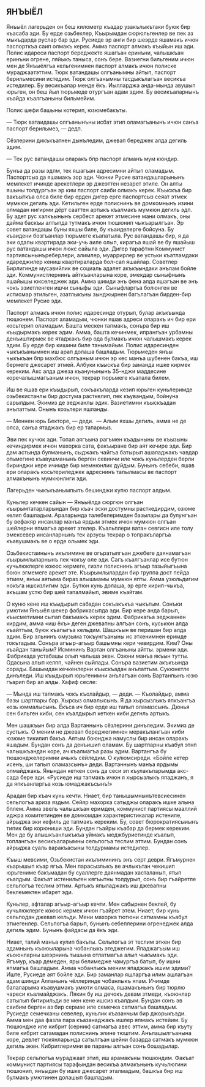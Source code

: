 ## ЯНЪЫЁЛ

Янъыёл лагерьден он беш километр къадар узакълыкътаки буюк бир къасаба эди.
Бу ерде озьбеклер, Къырымдан сюрюльгенлер ве пек аз мыкъдарда руслар бар эди.
Русиеде эр анги бир шеэрде яшамакъ ичюн паспорткъа саип олмакъ керек.
Амма паспорт алмакъ къыйын иш эди.
Полис идареси паспорт береджекте яшагъан еринъни, чалышкъан еринъни огрене, ляйыкъ таныса, сонъ бере.
Вазиегни бильгеним ичюн мен де Янъыёлгъа кельгенимнен паспорт алмакъ ичюн полиске мураджаатэттим.
Тюрк ватандашы олгъанымны айтып, паспорт берильмесини истедим.
Тюрк олгъанымны тасдыкълагъан весикъа истедилер.
Бу весикъалар менде ёкъ.
Иылларджа анда-мында авушып юрьген, он беш йыл тюрьмеде отургъан адам эдим.
Бу весикъаларнынъ къайда къалгъаныны бильмейим.

Полис шефи башыны котерип, юзюмебакъты.

— Тюрк ватаидашы олгъанынъны исбат этип оламагъанынъ ичюн санъа паспорт берильмез, — дедп.

Сёзлерини дикъкъатнен дынъледим, джевап береджек алда дегиль эдим.

— Тек рус ватандашы оларакъ бпр паспорт алманъ мум кюндир.

Бунъа да разы эдпм, тек яшагъан адресимни айтып оламадым.
Паспортсыз да яшамакъ зор эди.
Чюнки Русие ватандашларынынъ мемлекет ичинде арекетлери эр джеэттен незарет этиле.
Он алты яшыны толдургъан эр ким паспорт саиби олмакъ керек.
Къыскъа бир вакъыткъа олса биле бир ерден дигер ерге паспортсыз сеяат этмек мумкюн дегиль эди.
Кетильген ерде полиснинъ ве домкомнынъ изини олмадан нигирми дёрт сааттен артыкъ къалмакъ мумкюн дегиль эдп.
Бу адет рус халкъынынъ сербест арекет этмесине мани олмакъ, оны дайма баскъы алтыпда тутмакъ ичюн тюшюнип чыкъарылгъан.
Эр совет ватандашы буны яхшы биле, бу къаиделерге бойсуна.
Бу къаидени бозгъанлар тюрьмеге къапатыла.
Рус ватандашы бир, я да эки одалы квартирада эки-учь аиле олып, кирагъа яшай ве бу яшайыш рус ватандашы ичюн люкс сайыла эди.
Дигер тарафтнн Коммунист партиясынынъреберлери, алимлер, муаррирлер ве устьки къатламдаки идареджилер кениш квартираларда бол-сал яшайлар.
Советлер Бирлигинде мусавийлик ве социаль адалет акъкъындаки анълам бойле зди.
Коммунистлернинъ айткъанларына коре, эмекдар сыныфнынъ яшайышы юкселеджек эди.
Амма шимди энъ фена алда яшагъан ве энъ чокъ эзиетленген ишчи сыныфы эди.
Сыныфларгъа болюнген ве истисмар этильген, азатлыкъны зынджырнен багълагъан бирден-бир мемлекет Русие эди.

Паспорт алмакъ ичюн полис идаресинде отурып, булар акъкъында тюшюнем.
Паспорт аламадым, чюнки яшав адреси оларакъ ич бир ери косьтерип оламадым.
Башта мескен тапмакъ, сонъра бир иш къыдырмакъ керек эдим.
Амма, башта кечинмек, ипрангъан урбамны денъиштирмек ве ятаджакъ бир ода булмакъ ичюн чалышмакъ керек эдим.
Бу ерде бир кишини биле танымайым.
Полис идаресинден чыкъкъанымнен иш арап долаша башладым.
Тюрьмеден янъы чыкъкъан бпр махбюс олгъаным ичюн эр кес манъа шубенен бакъа, иш бермеге джесарет этмей.
Албуки къыскъа бир заманда ишке кирмек кереким.
Акс алда джеза къанунынынъ 35-нджи маддесине коречалышмагъаным ичюн, текрар тюрьмеге къапала билем.

Иш ве яшав ери къыдырып, сокъакъларда кезип юрьген куньлеримде озьбекистанлы бир достума расткелип, пек къувандым, бойнуна сарылдым.
Экимиз де эеджанлы эдик.
Вазиетимни къыскъадан анълаттым.
Онынъ козьлери яшланды.

— Меннен юрь Бекторе, — деди.
 — Алым яхшы дегиль, амма не де олса, санъа ятаджакъ бир ер тапармыз.

Эви пек кучюк эди.
Топал аягъына рагъмен къадыныны ве къызыны кечиндирмек ичюн махорка сата, факъыране бир аят кечире эди.
Бир дам астында булманынъ, сыджакъ чайгъа батырып ашаладжакъ чавдар отьмегине къавушманынъ берген севинчи иле чокъ куньлерден берли биринджи кере ичимде бир мемнюнлик дуйдым.
Бунынъ себеби, яшав ери оларакъ косьтериледжек адреснинъ тапылмасы ве паспорт алмакънынъ мумкюнлиги эди.

Лагерьден чыкъкъанымпыпъ бешинджи купю паспорт алдым.

Куньлер кечкен сайын — Янъыёлда сюргюн олгъан къырымтатарларындан бир къач эски достумны расткедирдим, озюме келип башладым.
Араларында талебелеримден базылары да булунгъан бу вефакяр инсанлар манъа ярдым этмек ичюн мумкюн олгъан шейлерни япмагъа арекет этелер.
Къальплери ватан севгисн иле толу эмексевер инсанларнынъ тек арзусы текрар о топракъларгъа къавушмакъ ве о ерде ольмек эди.

Озьбекистаинынъ икълимине ве огъратылгъан джебеге даянамагъан къырымлыларнынъ пек чокъу оле эди.
Сагъ къалгъанлар исе бутюн кучьлюклерге кокюс кермеге, гизли полиснинъ агъыр тазыйыгъына боюн эгмемеге арекет эте.
Къырымлылардан бир группа дост пейда этмем, янъы аятыма бираз алышмамы мумкюн япты.
Амма узюльдигим нокъга ишсизлигим эди.
Бутюн кунь долаша, эр ерге кирип-чыкъа, акъшам устю бир шей тапалмайып, эвиме къайтам.

О куню кене иш къыдырып сабадан сокъакъкъа чыкътым.
Сонъки умютим Янъыёл шекер фабрикасыпда эди.
Бир кере анда барып, къысметимни сыпап бакъмакъ керек эдим.
Фабрикагьа эеджаннен кирдим, амма «иш ёкъ» деген джевапны алгъан сонъ, куськюн алда къайттым, буюк къапыгъа кельдим.
Шашкъын ве перишан бир алда эдим.
Бир эльнинъ омузыма токъунгъаныны ис эткенимнен еримде токътадым.
Сонъра агъыр-агъыр башымны кери чевирдим.
Ким?
Оны къайдан таныйым?
Исмининъ Вартан олгъаныны айтты.
эрмени эди.
Фабрикада устабашы олып чалыша экен.
Озюни манъа якъын тутты.
Одасына алып келпп, чайнен сыйлады.
Сонъра вазиетим акъкъында сорады.
Башымдан кечкенлерни къыскъадан анълаттым.
Сукюнетле динъледи.
Иш къыдырып юрьгенимни анълагъан сонъ Вартанпынъ юзю гъарип бир ал алды.
Хафиф сесле:

— Мында иш тапмакъ чокъ къолайдыр, — деди. — Къолайдыр, амма базы шартлары бар.
Хырсыз олмалысынъ.
Я да хырсызлыкъ япкъангъа козь юммалысынъ.
Ёкъса ич бир ерде иш тапып оламазсынъ.
Дюнья сен бильген киби, сен къалдырып кеткен киби дегнль артыкъ.

Мен шашкъын бир алда Вартаннынъ сёзлерини динъледим.
Экимиз де сустыкъ.
О меним не джевап береджегимнен меракълангъан киби юзюме тикилип бакъа.
Аятым боюнджа намуслы бир инсан оларакъ яшадым.
Бундан сонъ да денъишип оламам.
Бу шартларны къабул этнп чалышкъандан коре, ач къалмагъа разы эдим.
Вартангъа бу тюшюнджелеримни ачыкъ сёйледим.
О кулюмсиреди.
«Бойле кетер исенъ, ши тапып оламазсынъ» деди.
Вартаннынъ манъа ярдымы олмайджакъ.
Янындан кеткен сонъ да сеси эп къулакъларымда акс-сада бере эди.
«Русиеде иш тапмакъ ичюн я хырсызлыкъ япаджанъ, я да япкъанларгьа козь юмаджакъсынъ!»

Арадан бир къач кунь кечти.
Ниает, бир танышымнынътевсиесинен сельпогъа ариза яздым.
Сейяр махорка сатыджы оларакъ ишке алына бплем.
Амма эвель чалышкъан еримден, коммунист партиясы мааллий иджра комитетинден ве домкомдан характеристикалар истениле, айрыджа эки кефиль де тапмакъ кереким.
Бу, совет бюрократиясыиынъ типик бир корюниши эди.
Бундан гъайры къабар да бермек кереким.
Мен де бу алышкъанлыкъкъа уймакъ меджбуриетинде къалып, топлангъан весикъаларымны сельпогъа теслим эттим.
Бундан сонъ айрыджа суаль варакъасыны толдурмамы истедилер.

Къыш мевсими, Озьбекистан икълимининъ энъ серт деври.
Ягъмурнен къарышып къар ягъа.
Мен парасызлыкъ ве ачлыкътан чекишип юрьгениме бакъмадан бу суаллерге даянмадан хасталанып, ятып къалдым.
Факъат истенильген кягъытны толдурып, сонъ бир гъайретле сельпогъа теслим эттим.
Артыкъ япыладжакъ иш джевапны беклемектен ибарет эди.

Куньлер, афталар агъыр-агъыр кечти.
Мен сабырнен беклей, бу кучьлюклерге кокюс кермек ичюн гъайрет этем.
Ниает, бир кунь сельподан джевап кельди.
Мени махорка тютюни сатмамны къабул этмегенлер.
Сельпогъа барып, бунынъ себеплерини огренеджек алда дегиль эдим.
Бунынъ файдасы да ёкъ эди.

Ниает, талий манъа кулип бакъты.
Сельпогъа эт теслим эткен бир адамнынъ къоюыларына чобанлыкъ этеджегим.
Япаджагъым иш къоюнларны шеэрнинъ тышына отлатмагъа алып чыкъмакъ эди.
Ягъмур, къар демеден, яры белимедже чамургъа батып, бу ишни япмагъа башладым.
Амма чобанлыкъ меним япаджакъ ишим эдими?
Иште, Русиеде аят бойле эди.
Бир заманлар яшларгъа илим ашлагъан адам шимди Алланынъ чёллеринде чобанлыкъ япам.
Ичимде балаларыма къавушмакъ умюти олмаса, яшамакънынъ бир тюрлю чареси къалмайджакъ.
Лякин бу иш дечокъ девам зтмеди, къоюнлар сатылып битирильди ве мен кене ишсиз къалдым.
Бундан сонъ эв саибим берген аз бир сермае иле семечка сатмагъа башладым.
Русиеде семечканы севелер, куньлик къазанчым бир джорыкъэди.
Амма мен даа фазла пара къазанаджакъ ишлер япмакъ истейим.
Бу тюшюндже иле кибрит (серник) сатмагъа авес эттим, амма бир къуту биле кибрит сатамадан полиснинъ элине тюштим.
Анълашылгъанына коре, девлет тюкянларында сатылгъан шейни базарда сатмакъ мумкюн дегиль экен.
Кибритлеримни ве параны алгъан сонъ бошадылар.

Текрар сельпогъа мураджаат этип, иш арамакъны тюшюндим.
Факъат коммунист партиясы тарафындан весикъа алмакънынъ кучьлюгини тюшюнип, янъыдан бу ишке джесарет эталмадым, башкъа бнр иш булмакъ умютинен долашып башладым.
